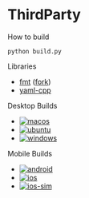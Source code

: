 # ThirdParty

How to build
```
python build.py
```

Libraries
* [fmt](https://github.com/fmtlib/fmt) ([fork](https://github.com/MikhailShostak/fmt))
* [yaml-cpp](https://github.com/jbeder/yaml-cpp)

Desktop Builds
* [![macos](https://github.com/MikhailShostak/ThirdParty/actions/workflows/macos.yml/badge.svg)](https://github.com/MikhailShostak/ThirdParty/actions/workflows/macos.yml)
* [![ubuntu](https://github.com/MikhailShostak/ThirdParty/actions/workflows/ubuntu.yml/badge.svg)](https://github.com/MikhailShostak/ThirdParty/actions/workflows/ubuntu.yml)
* [![windows](https://github.com/MikhailShostak/ThirdParty/actions/workflows/windows.yml/badge.svg)](https://github.com/MikhailShostak/ThirdParty/actions/workflows/windows.yml)

Mobile Builds
* [![android](https://github.com/MikhailShostak/ThirdParty/actions/workflows/android.yml/badge.svg)](https://github.com/MikhailShostak/ThirdParty/actions/workflows/android.yml)
* [![ios](https://github.com/MikhailShostak/ThirdParty/actions/workflows/ios.yml/badge.svg)](https://github.com/MikhailShostak/ThirdParty/actions/workflows/ios.yml)
* [![ios-sim](https://github.com/MikhailShostak/ThirdParty/actions/workflows/ios-sim.yml/badge.svg)](https://github.com/MikhailShostak/ThirdParty/actions/workflows/ios-sim.yml)

